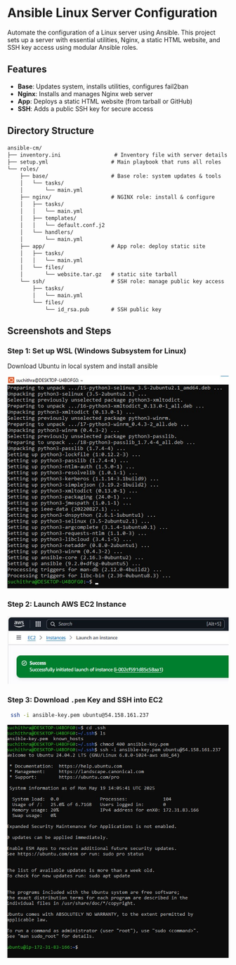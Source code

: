 # Ansible Linux Server Configuration

Automate the configuration of a Linux server using Ansible. This project sets up a server with essential utilities, Nginx, a static HTML website, and SSH key access using modular Ansible roles.

## Features

- **Base**: Updates system, installs utilities, configures fail2ban
- **Nginx**: Installs and manages Nginx web server
- **App**: Deploys a static HTML website (from tarball or GitHub)
- **SSH**: Adds a public SSH key for secure access

## Directory Structure

```text
ansible-cm/
├── inventory.ini                 # Inventory file with server details
├── setup.yml                    # Main playbook that runs all roles
└── roles/
    ├── base/                    # Base role: system updates & tools
    │   └── tasks/
    │       └── main.yml
    ├── nginx/                   # NGINX role: install & configure
    │   ├── tasks/
    │   │   └── main.yml
    │   ├── templates/
    │   │   └── default.conf.j2
    │   └── handlers/
    │       └── main.yml
    ├── app/                     # App role: deploy static site
    │   ├── tasks/
    │   │   └── main.yml
    │   └── files/
    │       └── website.tar.gz   # static site tarball
    └── ssh/                     # SSH role: manage public key access
        ├── tasks/
        │   └── main.yml
        └── files/
            └── id_rsa.pub       # SSH public key
```
## Screenshots and Steps

### Step 1: Set up WSL (Windows Subsystem for Linux)

Download Ubuntu in local system and install ansible

![WSL Setup](images/04_ConfigMgmt_Ansible_Install.jpg)

### Step 2: Launch AWS EC2 Instance

![Launch Page](images/EC2_instance_Launch.jpg)

### Step 3: Download `.pem` Key and SSH into EC2

```bash
 ssh -i ansible-key.pem ubuntu@54.158.161.237

```
![ssh into EC2](images/Local_ubuntu_to_EC2_Ubuntu.jpg)

